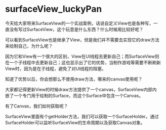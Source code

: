 # surfaceView_luckyPan
今天给大家带来SurfaceView的一个实战案例，话说自定义View也是各种写，一直没有写过SurfaceView，这个玩意是什么东西？什么时候用比较好呢？

可以看到SurfaceView也是继承了View，但是我们并不需要去实现它的draw方法来绘制自己，为什么呢？

因为它和View有一个很大的区别，View在UI线程去更新自己；而SurfaceView则在一个子线程中去更新自己；这也显示出了它的优势，当制作游戏等需要不断刷新View时，因为是在子线程，避免了对UI线程的阻塞。

知道了优势以后，你会想那么不使用draw方法，哪来的canvas使用呢？

大家都记得更新View的时候draw方法提供了一个canvas，SurfaceView内部内嵌了一个专门用于绘制的Surface，而这个Surface中包含一个Canvas。

有了Canvas，我们如何获取呢？

SurfaceView里面有个getHolder方法，我们可以获取一个SurfaceHolder。通过SurfaceHolder可以监听SurfaceView的生命周期以及获取Canvas对象。
